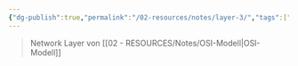 ```yaml
---
{"dg-publish":true,"permalink":"/02-resources/notes/layer-3/","tags":["netzwerk"],"noteIcon":"","updated":"2025-08-26T16:35:05.000+02:00"}
---
```


>Network Layer von [[02 - RESOURCES/Notes/OSI-Modell\|OSI-Modell]]